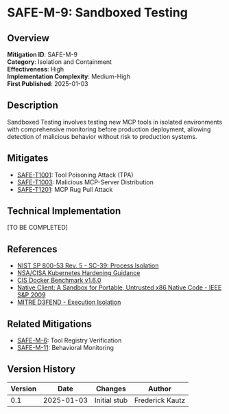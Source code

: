 # SAFE-M-9: Sandboxed Testing

## Overview
**Mitigation ID**: SAFE-M-9  
**Category**: Isolation and Containment  
**Effectiveness**: High  
**Implementation Complexity**: Medium-High  
**First Published**: 2025-01-03

## Description
Sandboxed Testing involves testing new MCP tools in isolated environments with comprehensive monitoring before production deployment, allowing detection of malicious behavior without risk to production systems.

## Mitigates
- [SAFE-T1001](../../techniques/SAFE-T1001/README.md): Tool Poisoning Attack (TPA)
- [SAFE-T1003](../../techniques/SAFE-T1003/README.md): Malicious MCP-Server Distribution
- [SAFE-T1201](../../techniques/SAFE-T1201/README.md): MCP Rug Pull Attack

## Technical Implementation
[TO BE COMPLETED]

## References
- [NIST SP 800-53 Rev. 5 - SC-39: Process Isolation](https://csrc.nist.gov/publications/detail/sp/800-53/rev-5/final)
- [NSA/CISA Kubernetes Hardening Guidance](https://media.defense.gov/2022/Aug/29/2003066362/-1/-1/0/CTR_KUBERNETES_HARDENING_GUIDANCE_1.2_20220829.PDF)
- [CIS Docker Benchmark v1.6.0](https://www.cisecurity.org/benchmark/docker)
- [Native Client: A Sandbox for Portable, Untrusted x86 Native Code - IEEE S&P 2009](https://ieeexplore.ieee.org/document/5207638)
- [MITRE D3FEND - Execution Isolation](https://d3fend.mitre.org/technique/d3f:ExecutionIsolation/)

## Related Mitigations
- [SAFE-M-6](../SAFE-M-6/README.md): Tool Registry Verification
- [SAFE-M-11](../SAFE-M-11/README.md): Behavioral Monitoring

## Version History
| Version | Date | Changes | Author |
|---------|------|---------|--------|
| 0.1 | 2025-01-03 | Initial stub | Frederick Kautz |